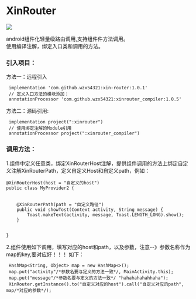 # XinRouter
[![](https://jitpack.io/v/wzx54321/xin-router.svg)](https://jitpack.io/#wzx54321/xin-router)  

android组件化轻量级路由调用,支持组件件方法调用。  
使用编译注解，绑定入口类和调用的方法。

### 引入项目：
  方法一：远程引入  

    
     implementation 'com.github.wzx54321:xin-router:1.0.1'
     // 定义入口方法的模块添加：
     annotationProcessor 'com.github.wzx54321:xinrouter_compiler:1.0.5'  
    


  方法二：源码引用:  
  
     
     implementation project(":xinrouter")
     // 使用绑定注解的Module引用
     annotationProcessor project(":xinrouter_compiler")  
     
     

### 调用方法：

1.组件中定义任意类，绑定XinRouterHost注解，提供组件调用的方法上绑定自定义注解XinRouterPath，定义自定义Host和自定义path，例如：
``````
@XinRouterHost(host = "自定义的host")
public class MyProvider2 {


    @XinRouterPath(path = "自定义路径")
    public void showTost(Context activity, String message) {
        Toast.makeText(activity, message, Toast.LENGTH_LONG).show();
    }


}

``````  
2.组件使用如下调用，填写对应的host和path，以及参数，注意--》参数名称作为map的key,要对应好！！！ 如下：

`````
 HashMap<String, Object> map = new HashMap<>();
 map.put("activity"/*参数名要与定义的方法一致*/, MainActivity.this);
 map.put("message"/*参数名要与定义的方法一致*/ "hahahahahahhaha");
 XinRouter.getInstance().to("自定义对应的host").call("自定义对应的path", map/*对应的参数*/);
 
`````





